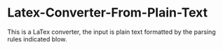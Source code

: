 # Latex-Converter-From-Plain-Text
This is a LaTex converter, the input is plain text formatted by the parsing rules indicated blow.
